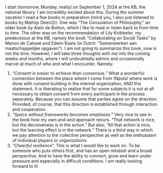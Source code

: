 I start (tomorrow, Monday, really) on September 1, 2024 at the KB, the national library. I am incredibly excited about this. During the summer vacation I read a few books in preparation (mind you, I also just listened to books by Mathijs Deen😉). One was “The Consolation of Philosophy,” an older book by Alain de Botton, which I like to read or listen back to from time to time. The other was on the recommendation of Lily Knibbeler, my predecessor at the KB, namely the book “Collaborating on Social Tasks” by Manon de Caluwé and Edwin Kaats (in Dutch: “Samenwerken aan maatschappelijke opgaven”). 
I am not going to summarize this book, now is not the time. However, I will take three thoughts with me into the coming weeks and months, where I will undoubtedly admire and occasionally marvel at much of who and what I encounter. 
Namely:
1. *“Consent is easier to achieve than consensus.”* What a wonderful connection between the place where I come from (Npuls) where work is done with consent building in the internal organization, AND this statement. It is liberating to realize that for some subjects it is not at all necessary to obtain consent from every participant in the process separately. Because you can assume that parties agree on the direction. Provided, of course, that this direction is established through interaction and cooperation. 
2. *“Space without frameworks becomes emptiness.”* Very nice to see in the book how my own and-and approach recurs. “That network is nice, but the decisiveness is in the action.” But also, “All that action is nice, but the learning effect is in the network.” There is a third way in which we pay attention to the collective perspective as well as the enthusiasm of individual players or organizations. 
3. *“Cheerful resilience”.* This is what I would like to work on. To be someone who puts others first, and has an open mindset and a broad perspective. And to have the ability to connect, grow and learn under pressure and especially in difficult conditions. 
I am really looking forward to it!



